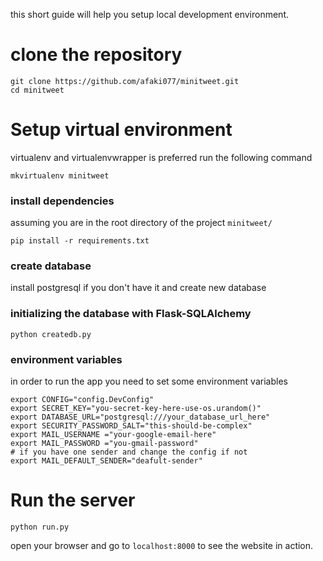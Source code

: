 this short guide will help you setup local development environment.

# clone the repository
```
git clone https://github.com/afaki077/minitweet.git
cd minitweet
```

# Setup virtual environment
virtualenv and virtualenvwrapper is preferred
run the following command

```
mkvirtualenv minitweet
```

### install dependencies
assuming you are in the root directory of the project `minitweet/`

```
pip install -r requirements.txt
```

### create database
install postgresql if you don't have it and create new database

### initializing the database with Flask-SQLAlchemy

```
python createdb.py
```

### environment variables
in order to run the app you need to set some environment variables

```
export CONFIG="config.DevConfig"
export SECRET_KEY="you-secret-key-here-use-os.urandom()"
export DATABASE_URL="postgresql:///your_database_url_here"
export SECURITY_PASSWORD_SALT="this-should-be-complex"
export MAIL_USERNAME ="your-google-email-here"
export MAIL_PASSWORD ="you-gmail-password"
# if you have one sender and change the config if not
export MAIL_DEFAULT_SENDER="deafult-sender"
```


# Run the server
```
python run.py
```

open your browser and go to `localhost:8000` to see the website in action.
